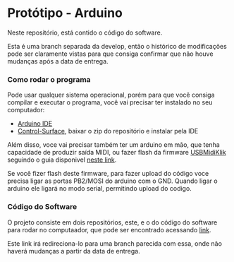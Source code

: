# Protótipo - Arduino

Neste repositório, está contido o código do software.

Esta é uma branch separada da develop, então o histórico de modificações pode ser claramente vistas
para que consiga confirmar que não houve mudanças após a data de entrega.

### Como rodar o programa

Pode usar qualquer sistema operacional, porém para que
você consiga compilar e executar o programa, você vai precisar ter instalado no seu computador:

- [Arduino IDE](https://www.arduino.cc/en/software)
- [Control-Surface](https://github.com/tttapa/Control-Surface), baixar o zip do repositório e instalar pela IDE

Além disso, voce vai precisar também ter um arduino em mão, que tenha capacidade de produzir saída MIDI, ou
fazer flash da firmware [USBMidiKlik](https://github.com/TheKikGen/USBMidiKliK) seguindo o guia disponivel 
[neste link](https://github.com/TheKikGen/USBMidiKliK/wiki#flashing-the-atmega16u2).

Se você fizer flash deste firmware, para fazer upload do código voce precisa ligar
as portas PB2/MOSI do arduino com o GND. Quando ligar o arduino ele ligará no modo serial,
permitindo upload do codigo.

### Código do Software

O projeto consiste em dois repositórios, este, e o do código do software para rodar no computaador,
que pode ser encontrado acessando [link](https://github.com/TCC-Pucpr/fed-inspirasom/tree/20-prototipo).

Este link irá redireciona-lo para uma branch parecida com essa, onde não
haverá mudanças a partir da data de entrega.